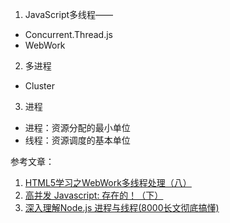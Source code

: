 1. JavaScript多线程——
* Concurrent.Thread.js
* WebWork

2. 多进程
* Cluster

3. 进程
* 进程：资源分配的最小单位
* 线程：资源调度的基本单位

参考文章：
1. [HTML5学习之WebWork多线程处理（八）](https://www.cnblogs.com/yxlblogs/p/3896786.html)
2. [高并发 Javascript: 存在的！（下）](https://cloud.tencent.com/developer/article/1407668)
3. [深入理解Node.js 进程与线程(8000长文彻底搞懂)](https://mp.weixin.qq.com/s/fkrHHMwx75NLhvv4P3rk-w)